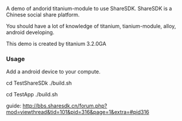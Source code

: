 A demo of andorid titanium-module to use ShareSDK.
ShareSDK is a Chinese social share platform.

You should have a lot of knowledge of titanium, tianium-module, alloy, android developing.

This demo is created by titanium 3.2.0GA

### Usage
Add a android device to your compute.

cd TestShareSDk
./build.sh

cd TestApp
./build.sh

guide: http://bbs.sharesdk.cn/forum.php?mod=viewthread&tid=101&pid=316&page=1&extra=#pid316